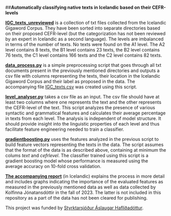 ##**Automatically classifying native texts in Icelandic based on their CEFR-levels**

**[IGC_texts_unreviewed](https://github.com/steinunnfridriks/CEFR_firstlanguage_classification/tree/main/IGC_texts_unreviewed)** is a collection of txt files collected from the Icelandic Gigaword Corpus. They have been sorted into separate directories based on their proposed CEFR-level (but the categorization has not been reviewed by an expert in Icelandic as a second language). The levels are imbalanced in terms of the number of texts. No texts were found on the A1 level. The A2 level contains 8 texts, the B1 level contains 23 texts, the B2 level contains 76 texts, the C1 level contains 166 texts and the C2 level contains 82 texts. 

**[data_process.py](https://github.com/steinunnfridriks/CEFR_firstlanguage_classification/blob/main/data_process.py)** is a simple preprocessing script that goes through all txt documents present in the previously mentioned directories and outputs a csv file with columns representing the texts, their location in the Icelandic Gigaword Corpus and their label as proposed in the data. The accompanying file [IGC_texts.csv](https://github.com/steinunnfridriks/CEFR_firstlanguage_classification/blob/main/IGC_texts.csv) was created using this script. 

**[level_analyser.py](https://github.com/steinunnfridriks/CEFR_firstlanguage_classification/blob/main/data_process.py)** takes a csv file as an input. The csv file should have at least two columns where one represents the text and the other represents the CEFR-level of the text. This script analyzes the presence of various syntactic and grammatical features and calculates their average percentage in texts from each level. The analysis is independent of model structure. It should provide insight into the linguistic properties of each level and thus facilitate feature engineering needed to train a classifier.

**[gradientboosting.py](https://github.com/steinunnfridriks/CEFR_firstlanguage_classification/blob/main/gradientboosting.py)** uses the features analyzed in the previous script to build feature vectors representing the texts in the data. The script assumes that the format of the data is as described above, containing at minimum the colums _text_ and _cefrlevel_. The classifier trained using this script is a gradient boosting model whose performance is measured using the average accuracy on 10-fold cross validation.

**[The accompanying report](https://github.com/steinunnfridriks/CEFR_firstlanguage_classification/blob/main/cefrsk%C3%BDrsla.pdf)** (in Icelandic) explains the process in more detail and includes graphs indicating the importance of the evaluated features as measured in the previously mentioned data as well as data collected by Kolfinna Jónatansdóttir in the fall of 2023. The latter is not included in this repository as a part of the data has not been cleared for publishing. 

This project was funded by [Styrktarsjóður Áslaugar Hafliðadóttur](https://sjodir.hi.is/styrktarsjodur_aslaugar_haflidadottur).
